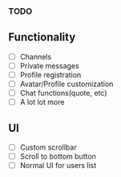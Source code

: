 ### TODO

## Functionality

- [ ] Channels
- [ ] Private messages
- [ ] Profile registration
- [ ] Avatar/Profile customization
- [ ] Chat functions(quote, etc)
- [ ] A lot lot more

## UI

- [ ] Custom scrollbar
- [ ] Scroll to bottom button
- [ ] Normal UI for users list
